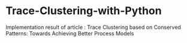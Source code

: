 # Trace-Clustering-with-Python
Implementation result of article : Trace Clustering based on Conserved Patterns: Towards Achieving Better Process Models
